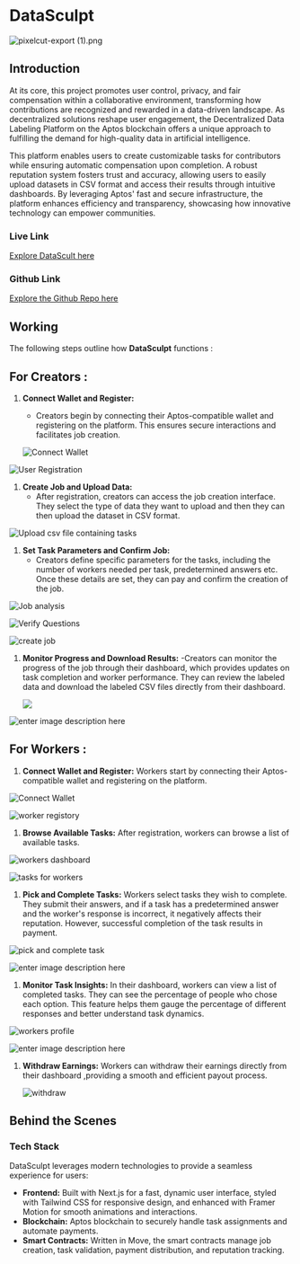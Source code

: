 # DataSculpt

![pixelcut-export (1).png](https://cdn.dorahacks.io/static/files/1928a875de8f9ac54e7e93b4728b0dab.png)

## Introduction

At its core, this project promotes user control, privacy, and fair compensation within a collaborative environment, transforming how contributions are recognized and rewarded in a data-driven landscape. As decentralized solutions reshape user engagement, the Decentralized Data Labeling Platform on the Aptos blockchain offers a unique approach to fulfilling the demand for high-quality data in artificial intelligence.

This platform enables users to create customizable tasks for contributors while ensuring automatic compensation upon completion. A robust reputation system fosters trust and accuracy, allowing users to easily upload datasets in CSV format and access their results through intuitive dashboards. By leveraging Aptos' fast and secure infrastructure, the platform enhances efficiency and transparency, showcasing how innovative technology can empower communities.


### Live Link

[Explore DataScult here](https://datasculpt.vercel.app)

### Github Link

[Explore the Github Repo here](https://github.com/Sushant041/LabelLedger)

## Working


The following steps outline how **DataSculpt** functions :

## For Creators :

1. **Connect Wallet and Register:**
   - Creators begin by connecting their Aptos-compatible wallet and registering on the platform. This ensures secure interactions and facilitates job creation.
   
   
   ![Connect Wallet](https://raw.githubusercontent.com/preyanshu/datasculpt/refs/heads/master/public/assets/Screenshot%202024-10-14%20142028.png)


![User Registration](https://raw.githubusercontent.com/preyanshu/datasculpt/refs/heads/master/public/assets/pic7.png)

1. **Create Job and Upload Data:**
   - After registration, creators can access the job creation interface. They select the type of data they want to upload and then they can then upload the dataset in CSV format.
   

![Upload csv file containing tasks](https://raw.githubusercontent.com/preyanshu/datasculpt/refs/heads/master/public/assets/pic8.png)


1. **Set Task Parameters and Confirm Job:**
   - Creators define specific parameters for the tasks, including the number of workers needed per task, predetermined answers etc. Once these details are set, they can pay and confirm the creation of the job.
   
   
![Job analysis](https://raw.githubusercontent.com/preyanshu/datasculpt/refs/heads/master/public/assets/pic9.png)


![Verify Questions](https://raw.githubusercontent.com/preyanshu/datasculpt/refs/heads/master/public/assets/pic10.png)


![create job](https://raw.githubusercontent.com/preyanshu/datasculpt/refs/heads/master/public/assets/pic11.png)

1. **Monitor Progress and Download Results:**
   -Creators can monitor the progress of the job through their dashboard, which provides updates on task completion and worker performance. They can review the labeled data and download the labeled CSV files directly from their dashboard.

   ![](https://raw.githubusercontent.com/preyanshu/datasculpt/refs/heads/master/public/assets/pic4.png)

![enter image description here](https://raw.githubusercontent.com/preyanshu/datasculpt/refs/heads/master/public/assets/Screenshot%202024-10-14%20143921.png)
## For Workers :

1. **Connect Wallet and Register:**
   Workers start by connecting their Aptos-compatible wallet and registering on the platform.
   
![Connect Wallet](https://raw.githubusercontent.com/preyanshu/datasculpt/refs/heads/master/public/assets/Screenshot%202024-10-14%20142028.png)


![worker registory](https://raw.githubusercontent.com/preyanshu/datasculpt/refs/heads/master/public/assets/Screenshot%202024-10-14%20144358.png)

1. **Browse Available Tasks:**
   After registration, workers can browse a list of available tasks.
   
![workers dashboard](https://raw.githubusercontent.com/preyanshu/datasculpt/refs/heads/master/public/assets/pic1.png)

![tasks for workers](https://raw.githubusercontent.com/preyanshu/datasculpt/refs/heads/master/public/assets/pic3.png)



1. **Pick and Complete Tasks:**
   Workers select tasks they wish to complete. They submit their answers, and if a task has a predetermined answer and the worker's response is incorrect, it negatively affects their reputation. However, successful completion of the task results in payment.

![pick and complete task](https://raw.githubusercontent.com/preyanshu/datasculpt/refs/heads/master/public/assets/pic5.png)


![enter image description here](https://raw.githubusercontent.com/preyanshu/datasculpt/refs/heads/master/public/assets/Screenshot%202024-10-14%20145949.png)

1. **Monitor Task Insights:**
In their dashboard, workers can view a list of completed tasks. They can see the percentage of people who chose each option. This feature helps them gauge the percentage of different responses and better understand task dynamics.

![workers profile](https://raw.githubusercontent.com/preyanshu/datasculpt/refs/heads/master/public/assets/pic6.png)

![enter image description here](https://raw.githubusercontent.com/preyanshu/datasculpt/refs/heads/master/public/assets/Screenshot%202024-10-14%20150349.png)

1. **Withdraw Earnings:**
Workers can withdraw their earnings directly from their dashboard ,providing a smooth and efficient payout process.

   ![withdraw](https://raw.githubusercontent.com/preyanshu/datasculpt/refs/heads/master/public/assets/Screenshot%202024-10-14%20150559.png)

  
## Behind the Scenes


### Tech Stack

DataSculpt leverages modern technologies to provide a seamless experience for users:

-   **Frontend:** Built with Next.js for a fast, dynamic user interface, styled with Tailwind CSS for responsive design, and enhanced with Framer Motion for smooth animations and interactions.
-   **Blockchain:** Aptos blockchain to securely handle task assignments and automate payments.
-   **Smart Contracts:** Written in Move, the smart contracts manage job creation, task validation, payment distribution, and reputation tracking.
